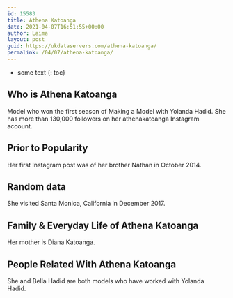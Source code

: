 ```yaml
---
id: 15583
title: Athena Katoanga
date: 2021-04-07T16:51:55+00:00
author: Laima
layout: post
guid: https://ukdataservers.com/athena-katoanga/
permalink: /04/07/athena-katoanga/
---
```


* some text
{: toc}


## Who is Athena Katoanga
                  
                  
                  
Model who won the first season of Making a Model with Yolanda Hadid. She has more than 130,000 followers on her athenakatoanga Instagram account. 
                  
              
            
              
            
                
                
                
## Prior to Popularity
                  
                  
                  
Her first Instagram post was of her brother Nathan in October 2014. 
                  
              
            
              
            
                
                
                
## Random data
                  
                  
                  
She visited Santa Monica, California in December 2017. 
                  
              
            
              
            
                
                
                
## Family & Everyday Life of Athena Katoanga
                  
                  
                  
Her mother is Diana Katoanga. 
                  
              
            
              
            
                
                
                
## People Related With Athena Katoanga
                  
                  
                  
She and Bella Hadid are both models who have worked with Yolanda Hadid.  
                  
              
            
              
            
                
              
            
              
              
            
            
              
            
          
          
          
